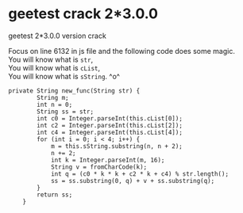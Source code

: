 # geetest crack 2*3.0.0
geetest 2*3.0.0 version crack 


Focus on line 6132 in js file and the following code does some magic.         
You will know what is `str`,      
You will know what is `cList`,      
You will know what is `sString`. ^o^      
```{java}
private String new_func(String str) {
        String m;
        int n = 0;
        String ss = str;
        int c0 = Integer.parseInt(this.cList[0]);
        int c2 = Integer.parseInt(this.cList[2]);
        int c4 = Integer.parseInt(this.cList[4]);
        for (int i = 0; i < 4; i++) {
            m = this.sString.substring(n, n + 2);
            n += 2;
            int k = Integer.parseInt(m, 16);
            String v = fromCharCode(k);
            int q = (c0 * k * k + c2 * k + c4) % str.length();
            ss = ss.substring(0, q) + v + ss.substring(q);
        }
        return ss;
    }
```

